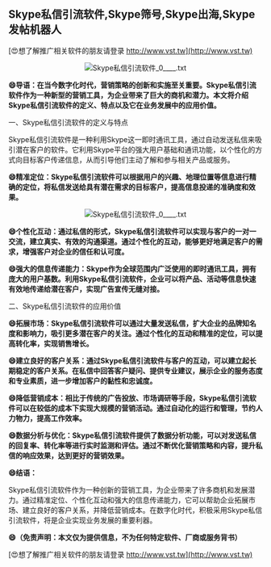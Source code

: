 ## **Skype私信引流软件,Skype筛号,Skype出海,Skype发帖机器人**

[😍想了解推广相关软件的朋友请登录 http://www.vst.tw](http://www.vst.tw)

 <center><img src="https://vst.tw/MP4/tuiguang/png/7.png" alt="Skype私信引流软件_0____.txt"></center>

**😄导语：在当今数字化时代，营销策略的创新和实施至关重要。Skype私信引流软件作为一种新型的营销工具，为企业带来了巨大的商机和潜力。本文将介绍Skype私信引流软件的定义、特点以及它在业务发展中的应用价值。**

一、Skype私信引流软件的定义与特点

Skype私信引流软件是一种利用Skype这一即时通讯工具，通过自动发送私信来吸引潜在客户的软件。它利用Skype平台的强大用户基础和通讯功能，以个性化的方式向目标客户传递信息，从而引导他们主动了解和参与相关产品或服务。

**😄精准定位：Skype私信引流软件可以根据用户的兴趣、地理位置等信息进行精确的定位，将私信发送给具有潜在需求的目标客户，提高信息投递的准确度和效果。**

 <center><img src="https://vst.tw/MP4/tuiguang/png/5.png" alt="Skype私信引流软件_0____.txt"></center>

**😄个性化互动：通过私信的形式，Skype私信引流软件可以实现与客户的一对一交流，建立真实、有效的沟通渠道。通过个性化的互动，能够更好地满足客户的需求，增强客户对企业的信任和认可度。**

**😄强大的信息传递能力：Skype作为全球范围内广泛使用的即时通讯工具，拥有庞大的用户基数。利用Skype私信引流软件，企业可以将产品、活动等信息快速有效地传递给潜在客户，实现广告宣传无缝对接。**

二、Skype私信引流软件的应用价值

**😄拓展市场：Skype私信引流软件可以通过大量发送私信，扩大企业的品牌知名度和影响力，吸引更多潜在客户的关注。通过个性化的互动和精准的定位，可以提高转化率，实现销售增长。**

**😄建立良好的客户关系：通过Skype私信引流软件与客户的互动，可以建立起长期稳定的客户关系。在私信中回答客户疑问、提供专业建议，展示企业的服务态度和专业素质，进一步增加客户的黏性和忠诚度。**

**😄降低营销成本：相比于传统的广告投放、市场调研等手段，Skype私信引流软件可以在较低的成本下实现大规模的营销活动。通过自动化的运行和管理，节约人力物力，提高工作效率。**

**😄数据分析与优化：Skype私信引流软件提供了数据分析功能，可以对发送私信的回复率、转化率等进行实时监测和评估。通过不断优化营销策略和内容，提升私信的响应效果，达到更好的营销效果。**

**😄结语：**

Skype私信引流软件作为一种创新的营销工具，为企业带来了许多商机和发展潜力。通过精准定位、个性化互动和强大的信息传递能力，它可以帮助企业拓展市场、建立良好的客户关系，并降低营销成本。在数字化时代，积极采用Skype私信引流软件，将是企业实现业务发展的重要利器。

**😄（免责声明：本文仅为提供信息，不为任何特定软件、厂商或服务背书）**

[😍想了解推广相关软件的朋友请登录 http://www.vst.tw](http://www.vst.tw)



